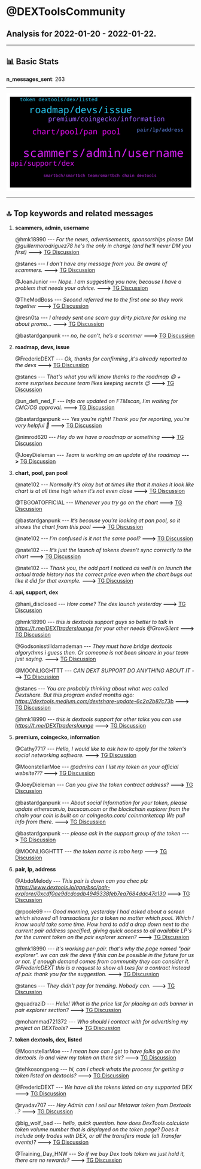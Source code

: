 # **@DEXToolsCommunity**
 ## Analysis for **2022-01-20** - **2022-01-22**.

---

## 📊 **Basic Stats**

**n_messages_sent**: 263

---
![wordcloud](DEXToolsCommunity_2Days_wordcloud.png)

---


## 🔝 **Top keywords and related messages**

1. **scammers, admin, username**

    @hmk18990 --- *For the news, advertisements, sponsorships please DM @guillermorodriguez78 he's the only in charge (and he'll never DM you first)* **--->** [TG Discussion](https://t.me/DEXToolsCommunity/326896)

    @stanes --- *I don't have any message from you. Be aware of scammers.* **--->** [TG Discussion](https://t.me/DEXToolsCommunity/327696)

    @JoanJunior --- *Nope. I am suggesting you now, because I have a problem that needs your advice.* **--->** [TG Discussion](https://t.me/DEXToolsCommunity/327697)

    @TheModBoss --- *Second referred me to the first one so they work together* **--->** [TG Discussion](https://t.me/DEXToolsCommunity/327114)

    @resn0ta --- *I already sent one scam guy dirty picture for asking me about promo...* **--->** [TG Discussion](https://t.me/DEXToolsCommunity/326906)

    @bastardganpunk --- *no, he can’t, he’s a scammer* **--->** [TG Discussion](https://t.me/DEXToolsCommunity/327660)

2. **roadmap, devs, issue**

    @FredericDEXT --- *Ok, thanks for confirming ,it's already reported to the devs* **--->** [TG Discussion](https://t.me/DEXToolsCommunity/326562)

    @stanes --- *That's what you will know thanks to the roadmap 😄 + some surprises because team likes keeping secrets 😉* **--->** [TG Discussion](https://t.me/DEXToolsCommunity/327537)

    @un_defi_ned_F --- *Info are updated on FTMscan, I'm waiting for CMC/CG approval.* **--->** [TG Discussion](https://t.me/DEXToolsCommunity/327334)

    @bastardganpunk --- *Yes you’re right! Thank you for reporting, you’re very helpful 🙂* **--->** [TG Discussion](https://t.me/DEXToolsCommunity/327404)

    @nimrod620 --- *Hey do we have a roadmap or something* **--->** [TG Discussion](https://t.me/DEXToolsCommunity/327500)

    @JoeyDieleman --- *Team is working on an update of the roadmap* **--->** [TG Discussion](https://t.me/DEXToolsCommunity/327503)

3. **chart, pool, pan pool**

    @nate102 --- *Normally it’s okay but at times like that it makes it look like chart is at all time high when it’s not even close* **--->** [TG Discussion](https://t.me/DEXToolsCommunity/327403)

    @TBGOATOFFICIAL --- *Whenever you try go on the chart* **--->** [TG Discussion](https://t.me/DEXToolsCommunity/327497)

    @bastardganpunk --- *It’s because you’re looking at pan pool, so it shows the chart from this pool* **--->** [TG Discussion](https://t.me/DEXToolsCommunity/327387)

    @nate102 --- *I’m confused is it not the same pool?* **--->** [TG Discussion](https://t.me/DEXToolsCommunity/327389)

    @nate102 --- *It’s just the launch of tokens doesn’t sync correctly to the chart* **--->** [TG Discussion](https://t.me/DEXToolsCommunity/327397)

    @nate102 --- *Thank you, the odd part I noticed as well is on launch the actual trade history has the correct price even when the chart bugs out like it did for that example.* **--->** [TG Discussion](https://t.me/DEXToolsCommunity/327405)

4. **api, support, dex**

    @hani_disclosed --- *How come? The dex launch yesterday* **--->** [TG Discussion](https://t.me/DEXToolsCommunity/327473)

    @hmk18990 --- *this is dextools support guys so better to talk in https://t.me/DEXTtraderslounge for your other needs @GrowSilent* **--->** [TG Discussion](https://t.me/DEXToolsCommunity/326913)

    @Godsonisstilldamademan --- *They must have bridge dextools algorythms i guess then. Or someone is not been sincere in your team just saying.* **--->** [TG Discussion](https://t.me/DEXToolsCommunity/327529)

    @MOONLIGGHTTT --- *CAN DEXT SUPPORT DO ANYTHING ABOUT IT* **--->** [TG Discussion](https://t.me/DEXToolsCommunity/327258)

    @stanes --- *You are probably thinking about what was called Dextshare. But this program ended months ago: https://dextools.medium.com/dextshare-update-6c2a2b87c73b* **--->** [TG Discussion](https://t.me/DEXToolsCommunity/327695)

    @hmk18990 --- *this is dextools support for other talks you can use https://t.me/DEXTtraderslounge* **--->** [TG Discussion](https://t.me/DEXToolsCommunity/326586)

5. **premium, coingecko, information**

    @Cathy7717 --- *Hello, I would like to ask how to apply for the token's social networking software.* **--->** [TG Discussion](https://t.me/DEXToolsCommunity/327414)

    @MoonstellarMoe --- *@admins can I list my token on your official website???* **--->** [TG Discussion](https://t.me/DEXToolsCommunity/327791)

    @JoeyDieleman --- *Can you give the token contract address?* **--->** [TG Discussion](https://t.me/DEXToolsCommunity/327621)

    @bastardganpunk --- *About social Information for your token, please update etherscan.io, bscscan.com or the blockchain explorer from the chain your coin is built on or coingecko.com/ coinmarketcap We pull info from there.* **--->** [TG Discussion](https://t.me/DEXToolsCommunity/327333)

    @bastardganpunk --- *please ask in the support group of the token* **--->** [TG Discussion](https://t.me/DEXToolsCommunity/327227)

    @MOONLIGGHTTT --- *the token name is robo herp* **--->** [TG Discussion](https://t.me/DEXToolsCommunity/327204)

6. **pair, lp, address**

    @AbdoMelody --- *This pair is down can you chec plz https://www.dextools.io/app/bsc/pair-explorer/0xcdf0ae9dcdcadb4949338feb7ea7684ddc47c130* **--->** [TG Discussion](https://t.me/DEXToolsCommunity/327753)

    @rpoole69 --- *Good morning, yesterday I had asked about a screen which showed all transactions for a token no matter which pool.  Which I know would take some time.  How hard to add a drop down next to the current pair address specified, giving quick access to all available LP's for the current token on the pair explorer screen?* **--->** [TG Discussion](https://t.me/DEXToolsCommunity/327186)

    @hmk18990 --- *it's working per-pair. that's why the page named "pair explorer". we can ask the devs if this can be possible in the future for us or not. if enough demand comes from community they can consider it. @FredericDEXT this is a request to show all txes for a contract instead of pair. thank you for the suggestion.* **--->** [TG Discussion](https://t.me/DEXToolsCommunity/326942)

    @stanes --- *They didn't pay for trending. Nobody can.* **--->** [TG Discussion](https://t.me/DEXToolsCommunity/327526)

    @quadraziD --- *Hello! What is the price list for placing an ads banner in pair explorer section?* **--->** [TG Discussion](https://t.me/DEXToolsCommunity/326698)

    @mohammad721372 --- *Who should i contact with for advertising my project on DEXTools?* **--->** [TG Discussion](https://t.me/DEXToolsCommunity/327585)

7. **token dextools, dex, listed**

    @MoonstellarMoe --- *I mean how can I get to have folks go on the dextools. io and view my token on there sir?* **--->** [TG Discussion](https://t.me/DEXToolsCommunity/327795)

    @tehkosongpeng --- *hi, can i check whats the process for getting a token listed on dextools?* **--->** [TG Discussion](https://t.me/DEXToolsCommunity/327087)

    @FredericDEXT --- *We have all the tokens listed on any supported DEX* **--->** [TG Discussion](https://t.me/DEXToolsCommunity/327792)

    @ryadav707 --- *Hey Admin can i sell our Metawar token from Dextools ..?* **--->** [TG Discussion](https://t.me/DEXToolsCommunity/327169)

    @big_wolf_bad --- *hello, quick question. how does DexTools calculate token volume number that is displayed on the token page? Does it include only trades with DEX, or all the transfers made (all Transfer events)?* **--->** [TG Discussion](https://t.me/DEXToolsCommunity/327296)

    @Training_Day_HNW --- *So if we buy Dex tools token we just hold it, there are no rewards?* **--->** [TG Discussion](https://t.me/DEXToolsCommunity/327700)

